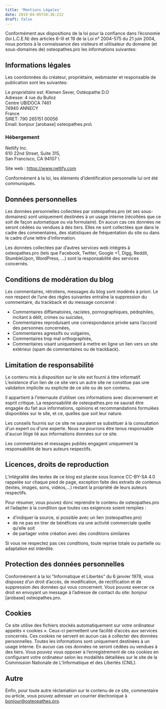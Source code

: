 ```yaml
---
title: 'Mentions Légales'
date: 2019-04-05T20:36:21Z
draft: false
---
```


Conformément aux dispositions de la loi pour la confiance dans l’économie (loi L.C.E.N) des articles 6-III et 19 de la Loi n° 2004-575 du 21 juin 2004, nous portons à la connaissance des visiteurs et utilisateur du domaine (et sous-domaines de) osteopathes.pro les informations suivantes:

## Informations légales

Les coordonnées du créateur, propriétaire, webmaster et responsable de publication sont les suivantes:

Le *propriétaire* est: Klemen Sever, Ostéopathe D.O\
Adresse: 4 rue du Bulloz\
Centre UBIDOCA 7461\
74940 ANNECY\
France\
SIRET: 790 265151 00056\
Email: bonjour [arobase] osteopathes.pro\

### Hébergement

Netlify Inc. \
610 22nd Street, Suite 315, \
San Francisco, CA 94107 \

Site web : https://www.netlify.com

Conformément à la loi, les éléments d’identification personnelle lui ont été communiqués.

## Données personnelles
Les données personnelles collectées par osteopathes.pro (et ses sous-domaines) sont uniquement destinées à un usage interne (récoltées que ce soit de façon automatique ou via formulaire). En aucun cas ces données ne seront cédées ou vendues à des tiers. Elles ne sont collectées que dans le cadre des commentaires, des statistiques de fréquentation du site ou dans le cadre d’une lettre d’information.

Les données collectées par d’autres services web intégrés à osteopathes.pro (tels que Facebook, Twitter, Google +1, Digg, Reddit, StumbleUpon, WordPress, …) sont la responsabilité des services concernés.

## Conditions de modération du blog
Les commentaires, rétroliens, messages du blog sont modérés à priori. Le non respect de l’une des règles suivantes entraîne la suppression du commentaire, du trackback et du message concerné :

 * Commentaires diffamatoires, racistes, pornographiques, pédophiles, incitant à délit, crimes ou suicides,
 * Commentaires reproduisant une correspondance privée sans l’accord des personnes concernées,
 * Commentaires agressifs ou vulgaires,
 * Commentaires trop mal orthographiés,
 * Commentaires visant uniquement à mettre en ligne un lien vers un site extérieur (spam de commentaires ou de trackback).

## Limitation de responsabilité
Le contenu mis à disposition sur le site est fourni à titre informatif. L’existence d’un lien de ce site vers un autre site ne constitue pas une validation implicite ou explicite de ce site ou de son contenu.

Il appartient à l’internaute d’utiliser ces informations avec discernement et esprit critique. La responsabilité de osteopathes.pro ne saurait être engagée du fait aux informations, opinions et recommandations formulées disponibles sur le site, et ce, quelles que soit leur nature.

Les conseils fournis sur ce site ne sauraient se substituer à la consultation
d'un expert ou d'une experte. Nous ne pourrons être tenus responsable d'aucun
litige lié aux informations données sur ce site.

Les commentaires et messages publiés engagent uniquement la responsabilité de leurs auteurs respectifs.

## Licences, droits de reproduction

L’intégralité des textes de ce blog est placée sous licence CC-BY-SA 4.0 rappelée sur chaque pied de page, exception faite des extraits de contenus (textes, images, sons, vidéos,…) restant la propriété de leurs auteurs respectifs.

Pour résumer, vous pouvez donc reprendre le contenu de osteopathes.pro et l’adapter à la condition que toutes ces exigences soient remplies :

 * d’indiquer la source, si possible avec un lien (osteopathes.pro)
 * de ne pas en tirer de bénéfices via une activité commerciale quelle qu’elle soit
 * de partager votre création avec des conditions similaires

Si vous ne respectez pas ces conditions, toute reprise totale ou partielle ou adaptation est interdite.

## Protection des données personnelles
Conformément à la loi “Informatique et Libertés” du 6 janvier 1978, vous disposez d’un droit d’accès, de modification, de rectification et de suppression des données qui vous concernent. Vous pouvez exercer ce droit en envoyant un message à l’adresse de contact du site: bonjour [arobase] osteopathes.pro.

## Cookies
Ce site utilise des fichiers stockés automatiquement sur votre ordinateur appelés « cookies ». Ceux-ci permettent une facilité d’accès aux services concernés. Ces cookies ne servent en aucun cas à collecter des données personnelles. Toutes les informations sont uniquement destinées à un usage interne. En aucun cas ces données ne seront cédées ou vendues à des tiers. Vous pouvez vous opposer à l’enregistrement de ces cookies en configurant votre ordinateur selon les modalités détaillées sur le site de la Commission Nationale de L’Informatique et des Libertés (CNIL).

## Autre
Enfin, pour toute autre réclamation sur le contenu de ce site, commentaire ou article, vous pouvez adresser un courrier électronique à bonjour@osteopathes.pro.
